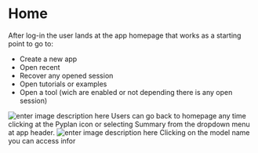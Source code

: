 # Home
After log-in the user lands at the app homepage that works as a starting point to go to:
 - Create a new app
 - Open recent
 - Recover any opened session
 - Open tutorials or examples
 - Open a tool (wich are enabled or not depending there is any open session)

![enter image description here](http://img.pyplan.org/app%20home.png)
Users can go back to homepage any time clicking at the Pyplan icon or selecting Summary from the dropdown menu at app header.
![enter image description here](http://img.pyplan.org/app%20home-goto.png)
Clicking on the model name you can access infor
<!--stackedit_data:
eyJoaXN0b3J5IjpbLTE3MjY5NDk1OTMsMTMzMzE5NTQsLTY4MT
M2NTA1LDEyNzg1MDk1ODBdfQ==
-->
